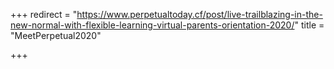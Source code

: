 +++
redirect = "https://www.perpetualtoday.cf/post/live-trailblazing-in-the-new-normal-with-flexible-learning-virtual-parents-orientation-2020/"
title = "MeetPerpetual2020"

+++
